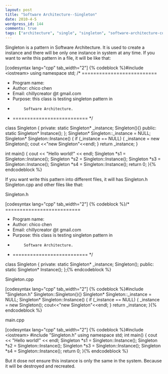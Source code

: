 ```yaml
---
layout: post
title: "Software Architecture--Singleton"
date: 2010-4-5
wordpress_id: 144
comments: true
tags: ["architecture", "single", "singleton", "software-architecture-code", "software-architecture"]
---
```

<meta name="_edit_last" content="1" />
<meta name="views" content="530" />
Singleton is a pattern in Software Architecture. It is used to create a instance and there will be only one instance in system at any time. If you want to write this pattern in a file, it will be like that:

[codesyntax lang="cpp" tab_width="2"]
{% codeblock %}#include &lt;iostream&gt;
using namespace std;
/* ==========================
 * Program name:
 * Author: chico chen
 * Email:  chillycreator @t gmail.com
 * Purpose: this class is testing singleton pattern in
 *          Software Architecture.
 * ========================== */

class Singleton {
	private:
	static Singleton* _instance;
	Singleton(){}
	public:
		static Singleton* Instance();
};
Singleton* Singleton::_instance = NULL;
Singleton* Singleton::Instance() {
    if (_instance == NULL) {
        _instance = new Singleton();
        cout &lt;&lt;"new Singleton"&lt;&lt;endl;
    }
    return _instance;
}

int main() {
    cout &lt;&lt; "Hello world!" &lt;&lt; endl;
    Singleton *s1 = Singleton::Instance();
    Singleton *s2 = Singleton::Instance();
    Singleton *s3 = Singleton::Instance();
    Singleton *s4 = Singleton::Instance();
    return 0;
}{% endcodeblock %}


If you want write this pattern into different files, it will has Singleton.h Singleton.cpp and other files like that:

<!--more-->Singleton.h

[codesyntax lang="cpp" tab_width="2"]
{% codeblock %}/* ==========================
 * Program name:
 * Author: chico chen
 * Email:  chillycreator @t gmail.com
 * Purpose: this class is testing singleton pattern in
 *          Software Architecture.
 * ========================== */

class Singleton {
	private:
	static Singleton* _instance;
	Singleton();
	public:
		static Singleton* Instance();
};{% endcodeblock %}


Singleton.cpp

[codesyntax lang="cpp" tab_width="2"]
{% codeblock %}#include "Singleton.h"
Singleton::Singleton(){}
Singleton* Singleton::_instance = NULL;
Singleton* Singleton::Instance() {
    if (_instance == NULL) {
        _instance = new Singleton();
        cout&lt;&lt;"new Singleton"&lt;&lt;endl;
    }
    return _instance;
}{% endcodeblock %}


main.cpp

[codesyntax lang="cpp" tab_width="2"]
{% codeblock %}#include &lt;iostream&gt;
#include "Singleton.h"
using namespace std;
int main() {
    cout &lt;&lt; "Hello world!" &lt;&lt; endl;
    Singleton *s1 = Singleton::Instance();
    Singleton *s2 = Singleton::Instance();
    Singleton *s3 = Singleton::Instance();
    Singleton *s4 = Singleton::Instance();
    return 0;
}{% endcodeblock %}


But it dose not ensure this instance is only the same in the system. Because it will be destroyed and recreated.
